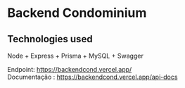# Backend Condominium

## Technologies used

Node + Express + Prisma + MySQL + Swagger

Endpoint: https://backendcond.vercel.app/
</br>
Documentação : https://backendcond.vercel.app/api-docs
